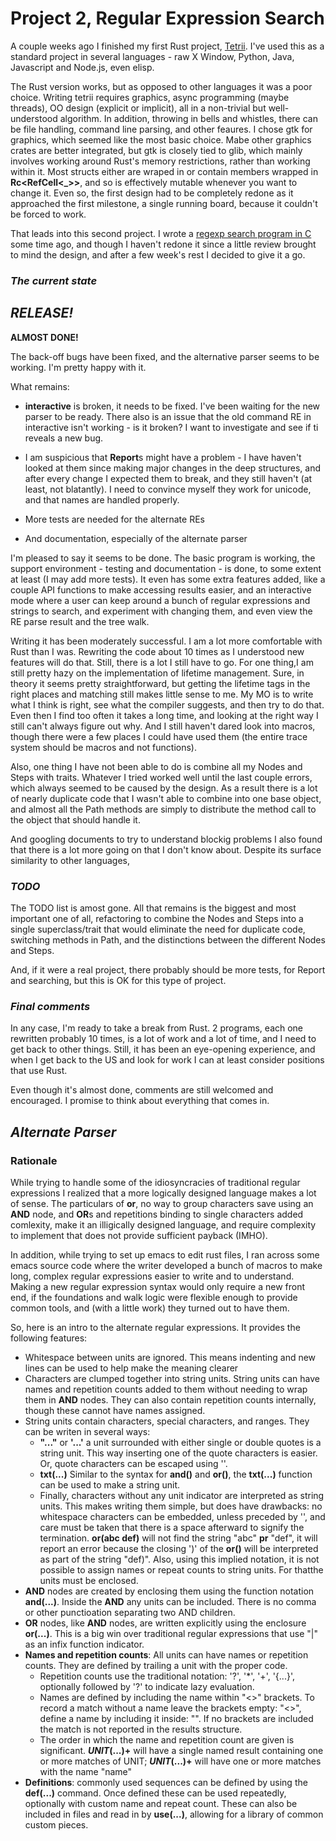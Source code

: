 # Project 2, Regular Expression Search

A couple weeks ago I finished my first Rust project,
[Tetrii](https://github.com/russellyoung/tetrii). I've used this as a
standard project in several languages - raw X Window, Python, Java,
Javascript and Node.js, even elisp.

The Rust version works, but as opposed to other languages it was a
poor choice. Writing tetrii requires graphics, async programming
(maybe threads), OO design (explicit or implicit), all in a
non-trivial but well-understood algorithm. In addition, throwing in
bells and whistles, there can be file handling, command line parsing,
and other feaures. I chose gtk for graphics, which seemed like the
most basic choice. Mabe other graphics crates are better integrated,
but gtk is closely tied to glib, which mainly involves working around
Rust's memory restrictions, rather than working within it. Most
structs either are wraped in or contain members wrapped in
**Rc<RefCell<_>>**, and so is effectively mutable whenever you want to
change it. Even so, the first design had to be completely redone as it
approached the first milestone, a single running board, because it
couldn't be forced to work.

That leads into this second project. I wrote a [regexp search program
in C](https://young-0.com/regexp) some time ago, and though I haven't
redone it since a little review brought to mind the design, and after
a few week's rest I decided to give it a go.

### _The current state_

## _RELEASE!_

**ALMOST DONE!**

The back-off bugs have been fixed, and the alternative parser seems to
be working. I'm pretty happy with it.

What remains: 

 -  **interactive** is broken, it needs to be fixed. I've been waiting
   for the new parser to be ready. There also is an issue that the old
   command RE in interactive isn't working - is it broken? I want to
   investigate and see if ti reveals a new bug.
   
 - I am suspicious that **Report**s might have a problem - I have
   haven't looked at them since making major changes in the deep
   structures, and after every change I expected them to break, and
   they still haven't (at least, not blatantly). I need to convince
   myself they work for unicode, and that names are handled properly.
   
 - More tests are needed for the alternate REs
 
 - And documentation, especially of the alternate parser



I'm pleased to say it seems to be done. The basic program is working,
the support environment - testing and documentation - is done, to some
extent at least (I may add more tests). It even has some extra
features added, like a couple API functions to make accessing results
easier, and an interactive mode where a user can keep around a bunch
of regular expressions and strings to search, and experiment with
changing them, and even view the RE parse result and the tree walk.

Writing it has been moderately successful. I am a lot more comfortable
with Rust than I was. Rewriting the code about 10 times as I
understood new features will do that. Still, there is a lot I still
have to go. For one thing,I am still pretty hazy on the implementation
of lifetime management. Sure, in theory it seems pretty
straightforward, but getting the lifetime tags in the right places and
matching still makes little sense to me. My MO is to write what I
think is right, see what the compiler suggests, and then try to do
that. Even then I find too often it takes a long time, and looking at
the right way I still can't always figure out why. And I still haven't
dared look into macros, though there were a few places I could have
used them (the entire trace system should be macros and not functions).

Also, one thing I have not been able to do is combine all my Nodes and
Steps with traits. Whatever I tried worked well until the last couple
errors, which always seemed to be caused by the design. As a result
there is a lot of nearly duplicate code that I wasn't able to combine
into one base object, and almost all the Path methods are simply to
distribute the method call to the object that should handle it.

And googling documents to try to understand blockig problems I also
found that there is a lot more going on that I don't know about.
Despite its surface similarity to other languages, 

### _TODO_

The TODO list is amost gone. All that remains is the biggest and most
important one of all, refactoring to combine the Nodes and Steps into
a single superclass/trait that would eliminate the need for duplicate
code, switching methods in Path, and the distinctions between the
different Nodes and Steps.

And, if it were a real project, there probably should be more tests,
for Report and searching, but this is OK for this type of project.


### _Final comments_

In any case, I'm ready to take a break from Rust. 2 programs, each one
rewritten probably 10 times, is a lot of work and a lot of time, and I
need to get back to other things. Still, it has been an eye-opening
experience, and when I get back to the US and look for work I can at
least consider positions that use Rust.


Even though it's almost done, comments are still welcomed and
encouraged. I promise to think about everything that comes in.

## _Alternate Parser_

### Rationale

While trying to handle some of the idiosyncracies of traditional
regular expressions I realized that a more logically designed language
makes a lot of sense. The particulars of **or**, no way to group
characters save using an **AND** node, and **OR**s and repetitions
binding to single characters added comlexity, make it an illigically
designed language, and require complexity to implement that does not
provide sufficient payback (IMHO).

In addition, while trying to set up emacs to edit rust files, I ran
across some emacs source code where the writer developed a bunch of
macros to make long, complex regular expressions easier to write and
to understand. Making a new regular expression syntax would only
require a new front end, if the foundations and walk logic were
flexible enough to provide common tools, and (with a little work) they
turned out to have them.

So, here is an intro to the alternate regular expressions. It provides
the following features:

 - Whitespace between units are ignored. This means indenting and new
   lines can be used to help make the meaning clearer
 - Characters are clumped together into string units. String units can
   have names and repetition counts added to them without needing to
   wrap them in **AND** nodes. They can also contain repetition counts
   internally, though these cannot have names assigned.
 - String units contain characters, special characters, and
   ranges. They can be writen in several ways: 
   - **"..."** or **'...'** a unit surrounded with either single or
   double quotes is a string unit. This way inserting one of the quote
   characters is easier. Or, quote characters can be escaped using
   '\'.
   - **txt(...)** Similar to the syntax for **and()** and **or()**,
     the **txt(...)** function can be used to make a string unit.
   - Finally, characters without any unit indicator are interpreted as
     string units. This makes writing them simple, but does have
     drawbacks: no whitespace characters can be embedded, unless
     preceded by '\', and care must be taken that there is a space
     afterward to signify the termination. **or(abc def)** will not
     find the string "abc" **pr** "def", it will report an error
     because the closing ')' of the **or()** will be interpreted as
     part of the string "def)". Also, using this implied notation, it
     is not possible to assign names or repeat counts to string
     units. For thatthe units must be enclosed.
 - **AND** nodes are created by enclosing them using the function
   notation **and(...)**. Inside the **AND** any units can be
   included. There is no comma or other punctioation separating two
   AND children.
 - **OR** nodes, like **AND** nodes, are written explicitly using the
   enclosure **or(...)**. This is a big win over traditional regular
   expressions that use "\|" as an infix function indicator.
 - **Names and repetition counts**: All units can have names or
   repetition counts. They are defined by trailing a unit with the
   proper code.
   - Repetition counts use the traditional notation: '?', '*', '+',
	 '{...}', optionally followed by '?' to indicate lazy evaluation.
   - Names are defined by including the name within "<>" brackets. To
     record a match without a name leave the brackets empty: "<>",
     define a name by including it inside: "<name>". If no brackets
     are included the match is not reported in the results structure.
   - The order in which the name and repetition count are given is
     significant. **_UNIT_(...)+<name>** will have a single named
     result containing one or more matches of UNIT;
     **_UNIT_(...)<name>+** will have one or more matches with the
     name "name"
 - **Definitions**: commonly used sequences can be defined by using
   the **def(...)** command. Once defined these can be used
   repeatedly, optionally with custom name and repeat count. These can
   also be included in files and read in by **use(...)**, allowing for
   a library of common custom pieces.
 
